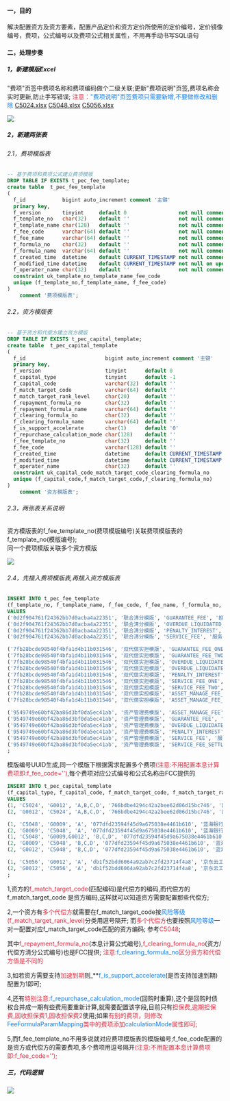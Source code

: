 #### 一，目的

解决配置资方及资方要素，配置产品定价和资方定价所使用的定价编号，定价镜像编号，费项，公式编号以及费项公式相关属性，不用再手动书写SQL语句

#### 二，处理步奏

##### 1，新建模版Excel

"费项"页签中费项名称和费项编码做个二级关联;更新"费项说明"页签,费项名称会实时更新,防止手写错误;
<font style="color:#DF2A3F;"> 注意：</font><font style="color:#117CEE;">"费项说明"页签费项只需要新增,不要做修改和删除</font>
[C5024.xlsx](https://www.yuque.com/attachments/yuque/0/2025/xlsx/56924506/1756366555881-31ac3520-5174-498e-8d31-b076217a933c.xlsx)
[C5048.xlsx](https://www.yuque.com/attachments/yuque/0/2025/xlsx/56924506/1756366571683-b7b6793b-12d2-42ac-a7e0-0286f8004d8c.xlsx)
[C5056.xlsx](https://www.yuque.com/attachments/yuque/0/2025/xlsx/56924506/1756366571701-ee65c81d-42c9-4f15-b02d-e5f94356c841.xlsx)

![](https://cdn.nlark.com/yuque/0/2025/png/56924506/1756359238688-95151c9f-d937-47fa-bff0-0b9ec5bdea4d.png)

##### 2，新建两张表

###### 2.1，费项模版表

```sql
-- 基于费项和费项公式建立费项模版
DROP TABLE IF EXISTS t_pec_fee_template;
create table  t_pec_fee_template
(
  f_id            bigint auto_increment comment '主键'
  primary key,
  f_version       tinyint     default 0                 not null comment '版本号',
  f_template_no   char(32)    default ''                not null comment '模版编号',
  f_template_name char(128)   default ''                not null comment '模版名称',
  f_fee_code      varchar(64) default ''                not null comment '费用代码',
  f_fee_name      varchar(64) default ''                not null comment '费用名称',
  f_formula_no    char(32)    default ''                not null comment '公式编号',
  f_formula_name  varchar(64) default ''                not null comment '公式名称',
  f_created_time  datetime    default CURRENT_TIMESTAMP not null comment '创建时间',
  f_modified_time datetime    default CURRENT_TIMESTAMP not null on update CURRENT_TIMESTAMP comment '修改时间',
  f_operater_name char(32)    default ''                not null comment '操作人',
  constraint uk_template_no_template_name_fee_code
  unique (f_template_no,f_template_name, f_fee_code)
)
    comment '费项模版表';
```

###### 2.2，资方模版表

```sql
-- 基于资方和代偿方建立资方模版
DROP TABLE IF EXISTS t_pec_capital_template;
create table  t_pec_capital_template
(
  f_id                          bigint auto_increment comment '主键'
  primary key,
  f_version                     tinyint      default 0                 not null comment '版本号',
  f_capital_type                tinyint      default -1                not null comment '类型 1-资方 2-代偿方',
  f_capital_code                varchar(32)  default ''                not null comment '资方/代偿方代码',
  f_match_target_code           varchar(64)  default ''                not null comment '匹配资方/代偿方代码,匹配多个资方/代偿方用逗号隔开',
  f_match_target_rank_level     char(20)     default ''                not null comment '匹配风险等级,匹配多个风险等级用逗号隔开',
  f_repayment_formula_no        char(32)     default ''                not null comment '本息计算公式编号',
  f_repayment_formula_name      varchar(64)  default ''                not null comment '本息计算公式名称',
  f_clearing_formula_no         char(32)     default ''                not null comment '资方/代偿方清分公式编号',
  f_clearing_formula_name       varchar(64)  default ''                not null comment '资方/代偿方清分公式名称',
  f_is_support_accelerate       char(1)      default '0'               not null comment '是否支持加速到期 0-否 1-是',
  f_repurchase_calculation_mode char(128)    default ''                not null comment '回购时重算 BY_DAY_ENTIRELY-合并后未还金额*日费率*实际占用天数 REPURCHASE_STAGE_ONLY-只包含回购期次费用 OVER_MUST_PAY_DATE_STAGE-已出账单日期次费用',
  f_fee_template_no             char(32)     default ''                not null comment '费项模版编号',
  f_fee_code                    varchar(128) default ''                not null comment '资方/代偿方费用代码,多个费用用逗号隔开',
  f_created_time                datetime     default CURRENT_TIMESTAMP not null comment '创建时间',
  f_modified_time               datetime     default CURRENT_TIMESTAMP not null on update CURRENT_TIMESTAMP comment '修改时间',
  f_operater_name               char(32)     default ''                not null comment '操作人',
  constraint uk_capital_code_match_target_code_clearing_formula_no
  unique (f_capital_code,f_match_target_code,f_clearing_formula_no)
)
    comment '资方模版表';
```

###### 2.3，两张表关系说明

资方模版表的f_fee_template_no(费项模版编号)关联费项模版表的f_template_no(模版编号);</br>
同一个费项模版关联多个资方模版

![](https://cdn.nlark.com/yuque/0/2025/png/56924506/1756353025144-16080411-3243-4ac9-a419-01ebe5b3be0b.png)

###### 2.4，先插入费项模版表,再插入资方模版表

```sql
INSERT INTO t_pec_fee_template
(f_template_no, f_template_name, f_fee_code, f_fee_name, f_formula_no, f_formula_name, f_operater_name) 
VALUES
('0d2f904761f24362bb7d0acba4a22351', '联合清分模版', 'GUARANTEE_FEE', '担保费', '9f8fac353dc14e7cb141522bcc90ff74', '联合收担保费计算公式2', 'PEC'),
('0d2f904761f24362bb7d0acba4a22351', '联合清分模版', 'OVERDUE_LIQUIDATED_DAMAGES', '逾期违约金', 'f58468b3e1564d44b026e994c2ba0528', '罚息计算公式', 'PEC'),
('0d2f904761f24362bb7d0acba4a22351', '联合清分模版', 'PENALTY_INTEREST', '罚息', 'f58468b3e1564d44b026e994c2ba0528', '罚息计算公式', 'PEC'),
('0d2f904761f24362bb7d0acba4a22351', '联合清分模版', 'SERVICE_FEE', '服务费', '750a032c443945e4a9892b48f8abdf65', '联合贷服务费公式2', 'PEC'),

('7fb28bcde98540f4bfa1d4b11b031546', '双代偿实担模版', 'GUARANTEE_FEE_ONE', '担保费1', 'd62874f5e54c440282b01866f94c2409', '担保费计算公式', 'PEC'),
('7fb28bcde98540f4bfa1d4b11b031546', '双代偿实担模版', 'GUARANTEE_FEE_TWO', '担保费2', 'd62874f5e54c440282b01866f94c2409', '担保费计算公式', 'PEC'),
('7fb28bcde98540f4bfa1d4b11b031546', '双代偿实担模版', 'OVERDUE_LIQUIDATED_DAMAGES_ONE', '逾期违约金1', 'd653d0f56dad41aa8bc3072038135ab1', '蓝海逾期违约金1计算公式', 'PEC'),
('7fb28bcde98540f4bfa1d4b11b031546', '双代偿实担模版', 'OVERDUE_LIQUIDATED_DAMAGES_TWO', '逾期违约金2', '233f31f862914dd7be8a40024b5868d9', '蓝海逾期违约金2计算公式', 'PEC'),
('7fb28bcde98540f4bfa1d4b11b031546', '双代偿实担模版', 'PENALTY_INTEREST', '罚息', 'f58468b3e1564d44b026e994c2ba0528', '罚息计算公式', 'PEC'),
('7fb28bcde98540f4bfa1d4b11b031546', '双代偿实担模版', 'SERVICE_FEE_ONE', '服务费1', '0f0d83705dec49f9af169d5a52b5e016', '服务费1计算公式', 'PEC'),
('7fb28bcde98540f4bfa1d4b11b031546', '双代偿实担模版', 'SERVICE_FEE_TWO', '服务费2', 'cc50725fe34e4a5296bfb3b359dfab32', '服务费2计算公式', 'PEC'),
('7fb28bcde98540f4bfa1d4b11b031546', '双代偿实担模版', 'ASSET_MANAGE_FEE_ONE', '资产管理费1', 'd62ce247c2454794b07b8f0e79fbb965', '资产管理费1', 'PEC'),
('7fb28bcde98540f4bfa1d4b11b031546', '双代偿实担模版', 'ASSET_MANAGE_FEE_TWO', '资产管理费2', '0329872cf33d47a598ffb739f2cc2559', '资产管理费2', 'PEC'),

('9549749e60bf42ba86d3bf0da5ec41ab', '资产管理费模版', 'ASSET_MANAGE_FEE', '资产管理费', '21f21083a8b7451baade18f445b6b2ff', '资产管理费', 'PEC'),
('9549749e60bf42ba86d3bf0da5ec41ab', '资产管理费模版', 'GUARANTEE_FEE', '担保费', 'a242757aa7684cd1a3e8236c77daae35', '费项金额为0的公式', 'PEC'),
('9549749e60bf42ba86d3bf0da5ec41ab', '资产管理费模版', 'OVERDUE_LIQUIDATED_DAMAGES', '逾期违约金', 'f58468b3e1564d44b026e994c2ba0528', '罚息计算公式', 'PEC'),
('9549749e60bf42ba86d3bf0da5ec41ab', '资产管理费模版', 'PENALTY_INTEREST', '罚息', 'f58468b3e1564d44b026e994c2ba0528', '罚息计算公式', 'PEC'),
('9549749e60bf42ba86d3bf0da5ec41ab', '资产管理费模版', 'SERVICE_FEE', '服务费', '6a2cda7b6f3b45fc9426e0aa7f96acc6', '综合兜底费项公式', 'PEC'),
('9549749e60bf42ba86d3bf0da5ec41ab', '资产管理费模版', 'SERVICE_FEE_SETTLEMENT', '服务费结算', '', '服务费结算', 'PEC')
;
```

模版编号UUID生成,同一个模版下根据需求配置多个费项<font style="color:#DF2A3F;">(注意:不用配置本息计算费项即:f_fee_code='')</font>,每个费项对应公式编号和公式名称由FCC提供的

```sql
INSERT INTO t_pec_capital_template
(f_capital_type, f_capital_code, f_match_target_code, f_match_target_rank_level ,f_repayment_formula_no, f_repayment_formula_name, f_clearing_formula_no, f_clearing_formula_name, f_is_support_accelerate, f_repurchase_calculation_mode, f_fee_template_no, f_fee_code, f_operater_name)
VALUES
(1, 'C5024', 'G0012', 'A,B,C,D', '766bdbe4294c42a2bee62d06d15bc746', '西安债务债权公式', '766bdbe4294c42a2bee62d06d15bc746', '联合收清分公式', 1, 'REPURCHASE_STAGE_ONLY', '0d2f904761f24362bb7d0acba4a22351', 'GUARANTEE_FEE', 'PEC'),
(2, 'G0012', 'C5024', 'A,B,C,D', '766bdbe4294c42a2bee62d06d15bc746', '西安债务债权公式', '39002f22bf7e41fd9f4e30aa949d1d96', '联合收代偿清分公式', 1,'',  '0d2f904761f24362bb7d0acba4a22351', 'OVERDUE_LIQUIDATED_DAMAGES,PENALTY_INTEREST', 'PEC'),

(1, 'C5048', 'G0009', 'A', '077dfd23594f45d9a675038e4461b610', '蓝海银行（实担）债务债权公式', '766bdbe4294c42a2bee62d06d15bc746', '联合收清分公式', 1, '' ,'0d2f904761f24362bb7d0acba4a22351', 'GUARANTEE_FEE', 'PEC'),
(2, 'G0009', 'C5048', 'A', '077dfd23594f45d9a675038e4461b610', '蓝海银行（实担）债务债权公式', '6dc07c6c6c7241609302cdc3e6c03eb5', '实担模式代偿清分公式', 1, '' ,'0d2f904761f24362bb7d0acba4a22351', 'OVERDUE_LIQUIDATED_DAMAGES', 'PEC'),
(1, 'C5048', 'G0009,G0012', 'B,C,D', '077dfd23594f45d9a675038e4461b610', '蓝海银行（实担）债务债权公式', 'e2a3170b238b42cbbcc0f0fca9351215', '双代偿资方清分公式', 1, '' ,'7fb28bcde98540f4bfa1d4b11b031546', 'GUARANTEE_FEE_ONE,GUARANTEE_FEE_TWO', 'PEC'),
(2, 'G0009', 'C5048', 'B,C,D', '077dfd23594f45d9a675038e4461b610', '蓝海银行（实担）债务债权公式', 'dcf7e938b45c479489b279fa0c78b7de', '双代偿双融担代偿清分公式', 1,'' ,'7fb28bcde98540f4bfa1d4b11b031546', '', 'PEC'),
(2, 'G0012', 'C5048', 'B,C,D', '077dfd23594f45d9a675038e4461b610', '蓝海银行（实担）债务债权公式', 'dcf7e938b45c479489b279fa0c78b7de', '双代偿双融担代偿清分公式', 1,'' ,'7fb28bcde98540f4bfa1d4b11b031546', '', 'PEC'),

(1, 'C5056', 'G0012', 'A', 'db1f52bdd6064a92ab7c2fd23714f4a8', '京东云工厂(中原消金)债务债权计算公式', '766bdbe4294c42a2bee62d06d15bc746', '联合收清分公式', 0, '' ,'9549749e60bf42ba86d3bf0da5ec41ab', 'PENALTY_INTEREST', 'PEC'),
(2, 'G0012', 'C5056', 'A', 'db1f52bdd6064a92ab7c2fd23714f4a8', '京东云工厂(中原消金)债务债权计算公式', '39002f22bf7e41fd9f4e30aa949d1d96', '联合收代偿清分公式', 0,'' ,'9549749e60bf42ba86d3bf0da5ec41ab', 'OVERDUE_LIQUIDATED_DAMAGES', 'PEC')
;
```

1,资方的<font style="color:#DF2A3F;">f_match_target_code</font>(匹配编码)是代偿方的编码,而代偿方的f_match_target_code                是资方编码,这样就可以知道资方需要配置那些代偿方;

2,一个资方有<font style="color:#DF2A3F;">多个代偿方</font>就需要在f_match_target_code按<font style="color:#117CEE;">风险等级</font><font style="color:#DF2A3F;">(f_match_target_rank_level)</font>分类用逗号隔开; 而<font style="color:#DF2A3F;">多个代偿方</font>也要按照<font style="color:#117CEE;">风险等级</font>一对一配置对应f_match_target_code匹配的资方编码; 参考<font style="color:#DF2A3F;">C5048</font><font style="color:#000000;">;</font>

其中<font style="color:#DF2A3F;">f_repayment_formula_no</font>(本息计算公式编号),<font style="color:#DF2A3F;">f_clearing_formula_no</font>(资方/代偿方清分公式编号)也是FCC提供; <font style="color:#DF2A3F;">注意:</font><font style="color:#117CEE;">f_clearing_formula_no</font><font style="color:#DF2A3F;">区分资方和代偿方值是不同的</font>

3,如若资方需要支持<font style="color:#DF2A3F;">加速到期</font>则_**<font style="color:#117CEE;">f_is_support_accelerate</font>(是否支持加速到期)配置为1即可;

4,还有<font style="color:#DF2A3F;">特别注意:</font><font style="color:#117CEE;">f_repurchase_calculation_mode</font>(回购时重算),这个是回购时债权合并成一期有些费用要重新计算,就需要配置该字段,目前只有<font style="color:#DF2A3F;">担保费,逾期担保费,固收担保费1,固收担保费2</font>使用;如果<font style="color:#DF2A3F;">有别的费项，则修改</font><font style="color:#117CEE;">FeeFormulaParamMapping</font><font style="color:#DF2A3F;">类中的费项添加</font><font style="color:#117CEE;">calculationMode</font><font style="color:#DF2A3F;">属性即可;</font>

5,而f_fee_template_no不用多说就对应费项模版表的模版编号;f_fee_code配置的是资方或代偿方的需要费项,多个费项用逗号隔开<font style="color:#DF2A3F;">(注意:不用配置本息计算费项即:f_fee_code='');</font>

##### 三，代码逻辑

![](https://cdn.nlark.com/yuque/0/2025/png/56924506/1756429661425-4f82e921-3c68-4ae8-8c0a-b0857c5a0d5b.png)
